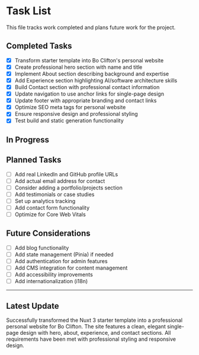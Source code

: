 # Task List

This file tracks work completed and plans future work for the project.

## Completed Tasks

- [x] Transform starter template into Bo Clifton's personal website
- [x] Create professional hero section with name and title
- [x] Implement About section describing background and expertise
- [x] Add Experience section highlighting AI/software architecture skills
- [x] Build Contact section with professional contact information
- [x] Update navigation to use anchor links for single-page design
- [x] Update footer with appropriate branding and contact links
- [x] Optimize SEO meta tags for personal website
- [x] Ensure responsive design and professional styling
- [x] Test build and static generation functionality

## In Progress

## Planned Tasks

- [ ] Add real LinkedIn and GitHub profile URLs
- [ ] Add actual email address for contact
- [ ] Consider adding a portfolio/projects section
- [ ] Add testimonials or case studies
- [ ] Set up analytics tracking
- [ ] Add contact form functionality
- [ ] Optimize for Core Web Vitals

## Future Considerations

- [ ] Add blog functionality
- [ ] Add state management (Pinia) if needed
- [ ] Add authentication for admin features
- [ ] Add CMS integration for content management
- [ ] Add accessibility improvements
- [ ] Add internationalization (i18n)

---

## Latest Update

Successfully transformed the Nuxt 3 starter template into a professional personal website for Bo Clifton. The site features a clean, elegant single-page design with hero, about, experience, and contact sections. All requirements have been met with professional styling and responsive design.

